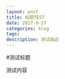 ```yaml
---
layout: post
title: 标题TEST
date: 2017-9-27
categories: blog
tags:
description: 测试描述
---
```


#测试标题

测试内容












